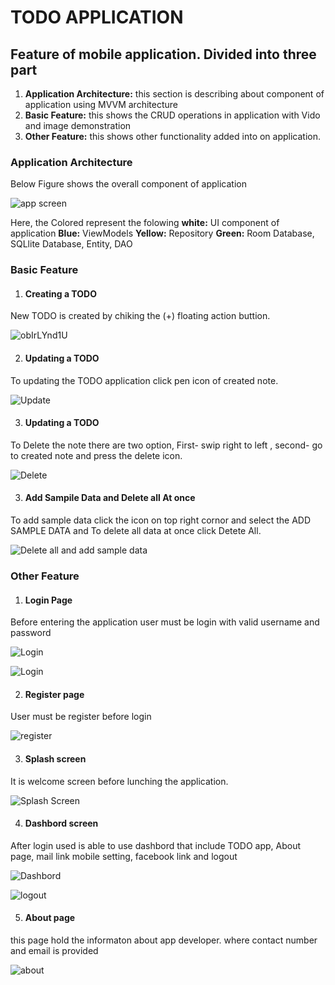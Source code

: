 # TODO APPLICATION

## Feature of mobile application. Divided into three part

1. **Application Architecture:** this section is describing about component of application using MVVM  architecture
2. **Basic Feature:** this shows the CRUD operations in application with Vido and image demonstration
3. **Other Feature:** this shows other functionality added into on application.

### Application Architecture

Below Figure shows the overall component of application

![app screen](https://user-images.githubusercontent.com/43108632/84849659-8ce98d80-b075-11ea-8894-5303145b0265.JPG)

Here, the Colored represent the folowing
 **white:** UI component of application
 **Blue:** ViewModels
 **Yellow:** Repository
 **Green:** Room Database, SQLlite Database, Entity, DAO

### Basic Feature

1. #### Creating a TODO

New TODO is created by chiking the (+) floating action buttion.

![obIrLYnd1U](https://user-images.githubusercontent.com/43108632/84851139-367e4e00-b079-11ea-9a1d-6de5bb39af4d.gif)

2. #### Updating a TODO

To updating the TODO application click pen icon of created note. 


![Update](https://user-images.githubusercontent.com/43108632/84851348-c02e1b80-b079-11ea-9c46-a7be390189a0.gif)

3. #### Updating a TODO

To Delete the note there are two option, First- swip right to left , second- go to created note and press the delete icon.


![Delete](https://user-images.githubusercontent.com/43108632/84852271-26b43900-b07c-11ea-925e-7d7b4d0286cd.gif)


3. #### Add Sampile Data and Delete all At once

To add sample data click the icon on top right cornor and select the ADD SAMPLE DATA and To delete all data at once click Detete All.


![Delete all and add sample data](https://user-images.githubusercontent.com/43108632/84851934-4139e280-b07b-11ea-88f9-7bbbdc15907a.gif)


### Other Feature

1. #### Login Page

Before entering the application user must be login with valid username and password

![Login](https://user-images.githubusercontent.com/43108632/84852566-ed2ffd80-b07c-11ea-8198-b649e9911780.gif)

![Login](https://user-images.githubusercontent.com/43108632/84852566-ed2ffd80-b07c-11ea-8198-b649e9911780.gif)

2. #### Register page

User must be register before login

![register](https://user-images.githubusercontent.com/43108632/84854019-43eb0680-b080-11ea-8daa-54582d7ae18e.gif)

3. #### Splash screen 

It is welcome screen before lunching the application.

![Splash Screen](https://user-images.githubusercontent.com/43108632/84915479-92c68980-b0dc-11ea-8f99-69671cceb109.gif)

4. #### Dashbord screen

After login used is able to use dashbord that include TODO app, About page, mail link
mobile setting, facebook link and logout

![Dashbord](https://user-images.githubusercontent.com/43108632/84916099-5a737b00-b0dd-11ea-8666-ef0145a9f87b.png)


![logout](https://user-images.githubusercontent.com/43108632/84916239-8a228300-b0dd-11ea-8c2f-4c253d0e76a1.png)

5. #### About page 

this page hold the informaton about app developer. where contact number and email is provided

![about](https://user-images.githubusercontent.com/43108632/84916631-061ccb00-b0de-11ea-97be-164bcf66804e.gif)


